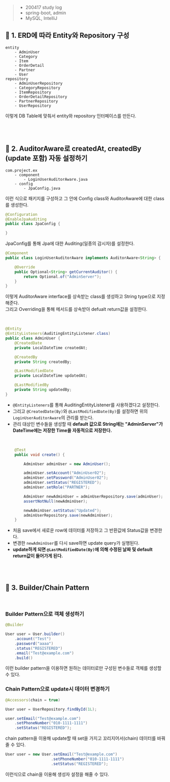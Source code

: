 > - 200417 study log
> - spring-boot, admin
> - MySQL, IntelliJ

## 🔖 1. ERD에 따라 Entity와 Repository 구성

```
entity
    - AdminUser
    - Category
    - Item
    - OrderDetail
    - Partner
    - User
repository
    - AdminUserRepository
    - CategoryRepository
    - ItemRepository
    - OrderDetailRepository
    - PartnerRepository
    - UserRepository
```

이렇게 DB Table에 맞춰서 entity와 repository 인터페이스를 만든다.

<br>
<br>


## 🔖 2. AuditorAware로 createdAt, createdBy (update 포함) 자동 설정하기

```
com.project.ex
    - component
        - LoginUserAuditorAware.java
    - config
        - JpaConfig.java

```
이런 식으로 패키지를 구성하고 그 안에 Config class와 AuditorAware에 대한 class를 생성한다.
<br>

```java
@Configuration
@EnableJpaAuditing
public class JpaConfig {

}
```
JpaConfig를 통해 Jpa에 대한 Auditing(일종의 감시자)를 설정한다.
<br>


```java
@Component
public class LoginUserAuditorAware implements AuditorAware<String> {

    @Override
    public Optional<String> getCurrentAuditor() {
        return Optional.of("AdminServer");
    }
}
```
이렇게 AuditorAware interface를 상속받는 class를 생성하고 String type으로 지정해준다.  
그리고 Overriding을 통해 메서드를 상속받아 defualt return값을 설정한다.

<br>


```java
@Entity
@EntityListeners(AuditingEntityListener.class)
public class AdminUser {
    @CreatedDate
    private LocalDateTime createdAt;

    @CreatedBy
    private String createdBy;

    @LastModifiedDate
    private LocalDateTime updatedAt;

    @LastModifiedBy
    private String updatedBy;
}
```
- `@EntityListeners`를 통해 AuditingEntityListener를 사용하겠다고 설정한다.
- 그리고 `@CreatedDate(By)`와 `@LastModifiedDate(By)`를 설정하면 위의 `LoginUserAuditorAware`의 관리를 받는다.
- 관리 대상인 변수들을 생성할 때 **default 값으로 String에는 "AdminServer"가 DateTime에는 저장한 Time을 자동적으로 저장한다.**
<br>

```java
    @Test
    public void create() {

        AdminUser adminUser = new AdminUser();

        adminUser.setAccount("AdminUser02");
        adminUser.setPassword("AdminUser02");
        adminUser.setStatus("REGISTERED");
        adminUser.setRole("PARTNER");

        AdminUser newAdminUser = adminUserRepository.save(adminUser);
        assertNotNull(newAdminUser);

        newAdminUser.setStatus("Updated");
        adminUserRepository.save(newAdminUser);
    }
```
- 처음 save에서 새로운 row에 데이터를 저장하고 그 반환값에 Status값을 변경한다.
- 변경한 `newAdminUser`를 다시 save하면 update query가 실행된다.
- **update하게 되면 `@LastModifiedDate(By)`에 의해 수정된 날짜 및 default return값이 들어가게 된다.**

<br>
<br>


## 🔖 3. Builder/Chain Pattern

<br>

### Builder Pattern으로 객체 생성하기

```java
@Builder
```
```java
User user = User.builder()
    .account("Test")
    .password("aaaa")
    .status("REGISTERED")
    .email("Test@example.com")
    .build()
```
이런 builder pattern을 이용하면 원하는 데이터로만 구성된 변수들로 객체를 생성할 수 있다.
<br>


### Chain Pattern으로 update시 데이터 변경하기

```java
@Accessors(chain = true)
```
```java
User user = UserRepository.findById(1L);

user.setEmail("Test@example.com")
    .setPhoneNumber("010-1111-1111")
    .setStatus("REGISTERED");
```
chain pattern을 이용해 update할 때 set을 가지고 꼬리지어서(chain) 데이터를 바꿔줄 수 있다.
<br>

```java
User user = new User.setEmail("Test@example.com")
                    .setPhoneNumber("010-1111-1111")
                    .setStatus("REGISTERED");
```
이런식으로 chain을 이용해 생성자 설정을 해줄 수 있다.

